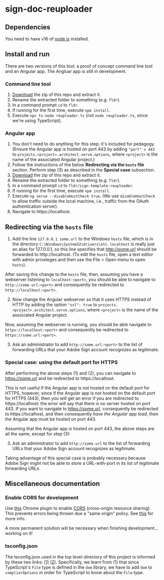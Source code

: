 # sign-doc-reuploader

## Dependencies

You need to have v16 of [node.js](https://nodejs.org/en/) installed.

## Install and run

There are two versions of this tool: a proof of concept command line tool and an Angular app. The Angluar app is still in development.

### Command line tool

1. [Download](https://github.com/rossgk2/sign-doc-reuploader/archive/refs/heads/main.zip) the zip of this repo and extract it.
2. Rename the extracted folder to something (e.g. `fldr`).
3. In a command prompt `cd` to `fldr`.
4. If running for the first time, execute `npm install`.
5. Execute `npx ts-node reuploader.ts` (not `node reuploader.ts`, since we're using TypeScript).

### Angular app

1. You don't need to do anything for this step; it's included for pedagogy. (Ensure the Angular app is hosted on port 443 by adding `"port" = 443` to `projects.<project>.architect.serve.options`, where `<project>` is the name of the associated Angular project.)
2. Follow the instructions of the below **Redirecting via the `hosts` file** section. Perform step (3) as described in the **Special case** subsection.
3. [Download](https://github.com/rossgk2/sign-doc-reuploader/archive/refs/heads/main.zip) the zip of this repo and extract it.
4. Rename the extracted folder to something (e.g. `fldr`).
5. In a command prompt `cd` to `fldr/sign-template-reuploader`.
6. If running for the first time, execute `npm install`.
7. Execute `ng serve --disableHostCheck true`. (We use `disableHostCheck` to allow traffic outside the local machine, i.e., traffic from the OAuth authentication server).
8. Navigate to https://localhost.

## Redirecting via the `hosts` file

1. Add the line `127.0.0.1 some.url` to the Windows `hosts` file, which is in the directory `C:\Windows\System32\drivers\etc`. `localhost` is really just an alias for 127.0.0.1, so this line specifies that http://some.url should be forwarded to http://localhost. (To edit the `hosts` file, open a text editor with admin priveleges and then use the File > Open menu to open `hosts`).

After saving this change to the `hosts` file, then, assuming you have a webserver listening to `localhost:<port>`, you should be able to navigate to `http://some.url:<port>` and consequently be redirected to `http://localhost:<port>`.

2. Now change the Angular webserver so that it uses HTTPS instead of HTTP by adding the option `"ssl": true` to `projects.<project>.architect.serve.options`, where `<project>` is the name of the associated Angular project.

Now, assuming the webserver is running, you should be able navigate to `https://localhost:<port>` and consequently be redirected to `https://some.url:<port>`.

3. Ask an administrator to add `http://some.url:<port>` to the list of forwarding URLs that your Adobe Sign account recognizes as legitimate.

### Special case: using the default port for HTTPS

After performing the above steps (1) and (2), you can navigate to https://some.url and be redirected to https://localhost. 

This is not useful if the Angular app is not hosted on the default port for HTTPS, however, since if the Angular app is not hosted on the default port for HTTPS (443), then you will get an error if you are redirected to https://localhost: the error will say that there is no server hosted on port 443. If you want to navigate to https://some.url, consequently be redirected to https://localhost, and then consequently *have the Angular app load*, then the Angular app must be hosted on port 443.

Assuming that the Angular app *is* hosted on port 443, the above steps are all the same, except for step (3):

3. Ask an administrator to add `http://some.url` to the list of forwarding URLs that your Adobe Sign account recognizes as legitimate.

Taking advantage of this special case is probably necessary because Adobe Sign might not be able to store a URL-with-port in its list of legitimate forwarding URLs.

## Miscellaneous documentation

### Enable CORS for development

Use [this](https://webbrowsertools.com/test-cors/) Chrome plugin to enable [CORS](https://www.stackhawk.com/blog/what-is-cors/) (cross-origin resource sharing). This prevents errors being thrown due a "same origin" policy. See [this](https://www.stackhawk.com/blog/angular-cors-guide-examples-and-how-to-enable-it/) for more info.

A more permanent solution will be necessary when finishing development... working on it!

### tsconfig.json

The tsconfig.json used in the top level-directory of this project is informed by these two links: [(1)](https://stackoverflow.com/a/55701637) [(2)](
https://blog.appsignal.com/2022/01/19/how-to-set-up-a-nodejs-project-with-typescript.html). Specifically, we learn from (1) that since TypeScript's `File` type is defined in the `dom` library,  we have to add `dom` to `complierOptions` in order for TypeScript to know about the `File` type.
